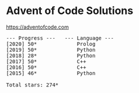 # Advent of Code Solutions

https://adventofcode.com

<pre>
--- Progress ---   --- Language ---
[2020] 50*             Prolog
[2019] 50*             Python
[2018] 28*             Python
[2017] 50*             C++
[2016] 50*             C++
[2015] 46*             Python

Total stars: 274*
</pre>
